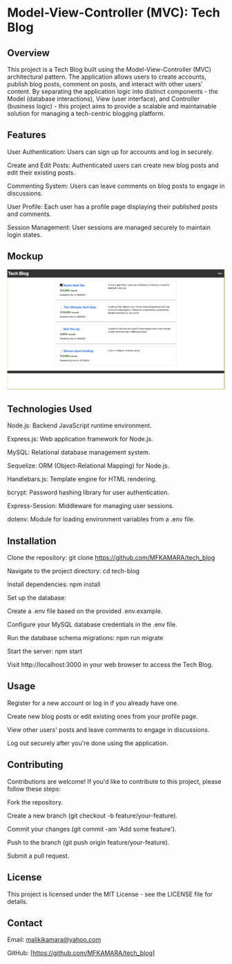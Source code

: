 # Model-View-Controller (MVC): Tech Blog

## Overview

This project is a Tech Blog built using the Model-View-Controller (MVC) architectural pattern. 
The application allows users to create accounts, publish blog posts, comment on posts, and interact with other users' content. 
By separating the application logic into distinct components - the Model (database interactions), View (user interface), and Controller (business logic) - this project aims to provide a scalable and maintainable solution for managing a tech-centric blogging platform.

## Features

User Authentication: Users can sign up for accounts and log in securely.

Create and Edit Posts: Authenticated users can create new blog posts and edit their existing posts.

Commenting System: Users can leave comments on blog posts to engage in discussions.

User Profile: Each user has a profile page displaying their published posts and comments.

Session Management: User sessions are managed securely to maintain login states.

## Mockup

<img src="./public/images/screenshot.jpeg" alt="mockup">


## Technologies Used

Node.js: Backend JavaScript runtime environment.

Express.js: Web application framework for Node.js.

MySQL: Relational database management system.

Sequelize: ORM (Object-Relational Mapping) for Node.js.

Handlebars.js: Template engine for HTML rendering.

bcrypt: Password hashing library for user authentication.

Express-Session: Middleware for managing user sessions.

dotenv: Module for loading environment variables from a .env file.

## Installation

Clone the repository: git clone https://github.com/MFKAMARA/tech_blog

Navigate to the project directory: cd tech-blog

Install dependencies: npm install

Set up the database:

Create a .env file based on the provided .env.example.

Configure your MySQL database credentials in the .env file.

Run the database schema migrations: npm run migrate

Start the server: npm start

Visit http://localhost:3000 in your web browser to access the Tech Blog.

## Usage

Register for a new account or log in if you already have one.

Create new blog posts or edit existing ones from your profile page.

View other users' posts and leave comments to engage in discussions.

Log out securely after you're done using the application.

## Contributing

Contributions are welcome! If you'd like to contribute to this project, please follow these steps:

Fork the repository.

Create a new branch (git checkout -b feature/your-feature).

Commit your changes (git commit -am 'Add some feature').

Push to the branch (git push origin feature/your-feature).

Submit a pull request.

## License

This project is licensed under the MIT License - see the LICENSE file for details.

## Contact

Email: malikikamara@yahoo.com

GitHub: [https://github.com/MFKAMARA/tech_blog]